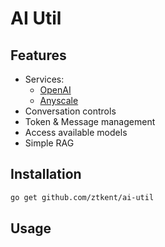 # AI Util

## Features 
- Services:
    - [OpenAI](https://platform.openai.com/docs/overview)
    - [Anyscale](https://docs.endpoints.anyscale.com/)
- Conversation controls
- Token & Message management
- Access available models
- Simple RAG

## Installation
```bash
go get github.com/ztkent/ai-util
```

## Usage
